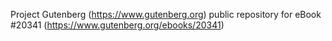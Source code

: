 Project Gutenberg (https://www.gutenberg.org) public repository for eBook #20341 (https://www.gutenberg.org/ebooks/20341)
